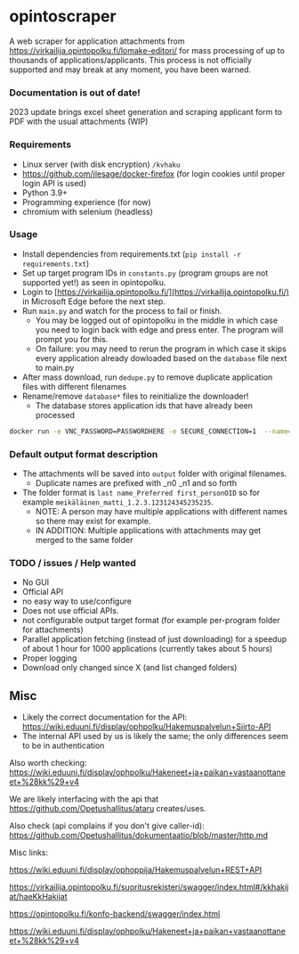 # opintoscraper

A web scraper for application attachments from https://virkailija.opintopolku.fi/lomake-editori/ for mass processing of up to thousands of applications/applicants. This process is not officially supported and may break at any moment, you have been warned.

### Documentation is out of date!

2023 update brings excel sheet generation and scraping applicant form to PDF with the usual attachments (WIP)

### Requirements

 - Linux server (with disk encryption) `/kvhaku`
 - https://github.com/jlesage/docker-firefox (for login cookies until proper login API is used)
 - Python 3.9+
 - Programming experience (for now)
 - chromium with selenium (headless)

### Usage

 - Install dependencies from requirements.txt (`pip install -r requirements.txt`)
 - Set up target program IDs in `constants.py` (program groups are not supported yet!) as seen in opintopolku.
 - Login to [https://virkailija.opintopolku.fi/](https://virkailija.opintopolku.fi/) in Microsoft Edge before the next step.
 - Run `main.py` and watch for the process to fail or finish. 
    - You may be logged out of opintopolku in the middle in which case you need to login back with edge and press enter. The program will prompt you for this.
   - On failure: you may need to rerun the program in which case it skips every application already dowloaded based on the `database` file next to main.py
 - After mass download, run `dedupe.py` to remove duplicate application files with different filenames  
 - Rename/remove `database*` files to reinitialize the downloader!
   - The database stores application ids that have already been processed

```bash
docker run -e VNC_PASSWORD=PASSWORDHERE -e SECURE_CONNECTION=1  --name=firefox     -p 5800:5800 -e 'FF_OPEN_URL=https://virkailija.opintopolku.fi/service-provider-app/saml/login/alias/hakasp?redirect=https://virkailija.opintopolku.fi/virkailijan-tyopoyta/authenticate'     -v /kvhaku/firefox:/config:rw     jlesage/firefox
```

### Default output format description

  - The attachments will be saved into `output` folder with original filenames.
     - Duplicate names are prefixed with _n0 _n1 and so forth
  - The folder format is `last name_Preferred first_personOID` so for example `meikäläinen_matti_1.2.3.123124345235235`.
     - NOTE: A person may have multiple applications with different names so there may exist for example.
     - IN ADDITION: Multiple applications with attachments may get merged to the same folder

### TODO / issues / Help wanted

 - No GUI
 - Official API
 - no easy way to use/configure 
 - Does not use official APIs.
 - not configurable output target format (for example per-program folder for attachments)
 - Parallel application fetching (instead of just downloading) for a speedup of about 1 hour for 1000 applications (currently takes about 5 hours)
 - Proper logging
 - Download only changed since X (and list changed folders)

## Misc
- Likely the correct documentation for the API: https://wiki.eduuni.fi/display/ophpolku/Hakemuspalvelun+Siirto-API
- The internal API used by us is likely the same; the only differences seem to be in authentication


Also worth checking: https://wiki.eduuni.fi/display/ophpolku/Hakeneet+ja+paikan+vastaanottaneet+%28kk%29+v4

We are likely interfacing with the api that https://github.com/Opetushallitus/ataru creates/uses.

Also check (api complains if you don't give caller-id):
https://github.com/Opetushallitus/dokumentaatio/blob/master/http.md

Misc links:

https://wiki.eduuni.fi/display/ophoppija/Hakemuspalvelun+REST+API

https://virkailija.opintopolku.fi/suoritusrekisteri/swagger/index.html#/kkhakijat/haeKkHakijat

https://opintopolku.fi/konfo-backend/swagger/index.html

https://wiki.eduuni.fi/display/ophpolku/Hakeneet+ja+paikan+vastaanottaneet+%28kk%29+v4

